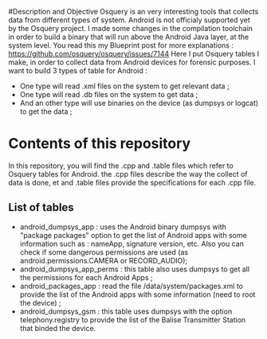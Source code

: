 #Description and Objective
Osquery is an very interesting tools that collects data from different types of system. 
Android is not officialy supported yet by the Osquery project.
I made some changes in the compilation toolchain in order to build a binary that will run above the Android Java layer, at the system level.
You read this my Blueprint post for more explanations : https://github.com/osquery/osquery/issues/7144
Here I put Osquery tables I make, in order to collect data from Android devices for forensic purposes.
I want to build 3 types of table for Android : 
- One type will read .xml files on the system to get relevant data ;
- One type will read .db files on the system to get data ;
- And an other type will use binaries on the device (as dumpsys or logcat) to get the data ;
# Contents of this repository
In this repository, you will find the .cpp and .table files which refer to Osquery tables for Android.
the .cpp files describe the way the collect of data is done, et and .table files provide the specifications for each .cpp file.
## List of tables
- android_dumpsys_app : uses the Android binary dumpsys with "package packages" option to get the list of Android apps with some information such as : nameApp, signature version, etc. Also you can check if some dangerous permissions are used (as android.permissions.CAMERA or RECORD_AUDIO);
- android_dumpsys_app_perms : this table also uses dumpsys to get all the permissions for each Android Apps ;
- android_packages_app : read the file /data/system/packages.xml to provide the list of the Android apps with some information (need to root the device) ;
- android_dumpsys_gsm : this table uses dumpsys with the option telephony.registry to provide the list of the Balise Transmitter Station that binded the device.
